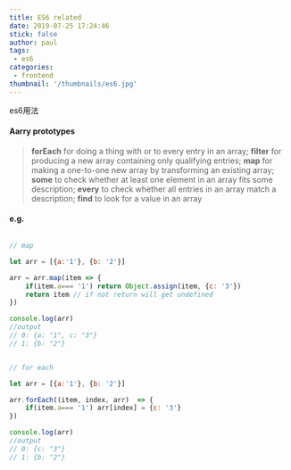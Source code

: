 ```yaml
---
title: ES6 related 
date: 2019-07-25 17:24:46
stick: false
author: paul
tags:
 - es6
categories:
 - frontend
thumbnail: '/thumbnails/es6.jpg' 
---
```

es6用法
<!-- more -->
#### Aarry prototypes


> **forEach** for doing a thing with or to every entry in an array;
> **filter** for producing a new array containing only qualifying entries;
> **map** for making a one-to-one new array by transforming an existing array;
> **some** to check whether at least one element in an array fits some description;
> **every** to check whether all entries in an array match a description;
> **find** to look for a value in an array


#### e.g.
```js

// map

let arr = [{a:'1'}, {b: '2'}]

arr = arr.map(item => {
    if(item.a=== '1') return Object.assign(item, {c: '3'})
    return item // if not return will get undefined
})

console.log(arr) 
//output
// 0: {a: "1", c: "3"}
// 1: {b: "2"}


// for each

let arr = [{a:'1'}, {b: '2'}]

arr.forEach((item, index, arr)  => {
    if(item.a=== '1') arr[index] = {c: '3'}
})

console.log(arr) 
//output
// 0: {c: "3"}
// 1: {b: "2"}
```